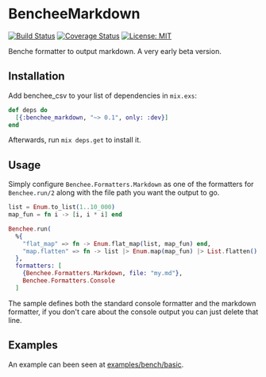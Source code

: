 # BencheeMarkdown
[![Build Status](https://travis-ci.org/hrzndhrn/benchee_markdown.svg?branch=master)](https://travis-ci.org/hrzndhrn/benchee_markdown)
[![Coverage Status](https://coveralls.io/repos/github/hrzndhrn/benchee_markdown/badge.svg?branch=master)](https://coveralls.io/github/hrzndhrn/benchee_markdown?branch=master)
[![License: MIT](https://img.shields.io/badge/License-MIT-yellow.svg)](https://opensource.org/licenses/MIT)

Benche formatter to output markdown. A very early beta version.

## Installation

Add benchee_csv to your list of dependencies in `mix.exs`:

```elixir
def deps do
  [{:benchee_markdown, "~> 0.1", only: :dev}]
end
```

Afterwards, run `mix deps.get` to install it.

## Usage

Simply configure `Benchee.Formatters.Markdown` as one of the formatters for
`Benchee.run/2` along with the file path you want the output to go.

```elixir
list = Enum.to_list(1..10_000)
map_fun = fn i -> [i, i * i] end

Benchee.run(
  %{
    "flat_map" => fn -> Enum.flat_map(list, map_fun) end,
    "map.flatten" => fn -> list |> Enum.map(map_fun) |> List.flatten() end
  },
  formatters: [
    {Benchee.Formatters.Markdown, file: "my.md"},
    Benchee.Formatters.Console
  ]
```

The sample defines both the standard console formatter and the markdown formatter, if
you don't care about the console output you can just delete that line.

## Examples

An example can been seen at [examples/bench/basic](examples/bench/basic).
